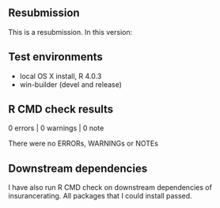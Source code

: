 ## Resubmission
This is a resubmission. In this version:



## Test environments
* local OS X install, R 4.0.3
* win-builder (devel and release)

## R CMD check results

0 errors | 0 warnings | 0 note

There were no ERRORs, WARNINGs or NOTEs

## Downstream dependencies
I have also run R CMD check on downstream dependencies of insurancerating.
All packages that I could install passed.


